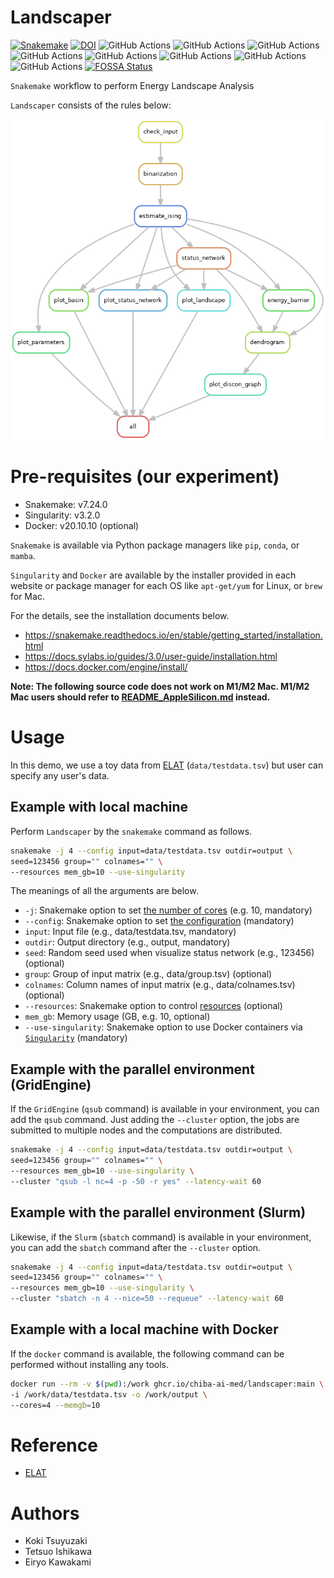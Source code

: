 # Landscaper

[![Snakemake](https://img.shields.io/badge/snakemake-≥7.24.0-brightgreen.svg)](https://snakemake.github.io)
[![DOI](https://zenodo.org/badge/634765201.svg)](https://zenodo.org/badge/latestdoi/634765201)
![GitHub Actions](https://github.com/chiba-ai-med/Landscaper/actions/workflows/build_test_push.yml/badge.svg)
![GitHub Actions](https://github.com/chiba-ai-med/Landscaper/actions/workflows/dockerrun1.yml/badge.svg)
![GitHub Actions](https://github.com/chiba-ai-med/Landscaper/actions/workflows/dockerrun2.yml/badge.svg)
![GitHub Actions](https://github.com/chiba-ai-med/Landscaper/actions/workflows/dockerrun3.yml/badge.svg)
![GitHub Actions](https://github.com/chiba-ai-med/Landscaper/actions/workflows/unittest1.yml/badge.svg)
![GitHub Actions](https://github.com/chiba-ai-med/Landscaper/actions/workflows/unittest2.yml/badge.svg)
![GitHub Actions](https://github.com/chiba-ai-med/Landscaper/actions/workflows/unittest3.yml/badge.svg)
![GitHub Actions](https://github.com/chiba-ai-med/Landscaper/actions/workflows/release-please.yml/badge.svg)
[![FOSSA Status](https://app.fossa.com/api/projects/git%2Bgithub.com%2Fchiba-ai-med%2FLandscaper.svg?type=shield)](https://app.fossa.com/projects/git%2Bgithub.com%2Fchiba-ai-med%2FLandscaper?ref=badge_shield)

`Snakemake` workflow to perform Energy Landscape Analysis

`Landscaper` consists of the rules below:

![](https://github.com/chiba-ai-med/Landscaper/blob/main/plot/dag.png?raw=true)

# Pre-requisites (our experiment)
- Snakemake: v7.24.0
- Singularity: v3.2.0
- Docker: v20.10.10 (optional)

`Snakemake` is available via Python package managers like `pip`, `conda`, or `mamba`.

`Singularity` and `Docker` are available by the installer provided in each website or package manager for each OS like `apt-get/yum` for Linux, or `brew` for Mac.

For the details, see the installation documents below.

- https://snakemake.readthedocs.io/en/stable/getting_started/installation.html
- https://docs.sylabs.io/guides/3.0/user-guide/installation.html
- https://docs.docker.com/engine/install/

**Note: The following source code does not work on M1/M2 Mac. M1/M2 Mac users should refer to [README_AppleSilicon.md](README_AppleSilicon.md) instead.**

# Usage

In this demo, we use a toy data from [ELAT](https://github.com/tkEzaki/energy-landscape-analysis) (`data/testdata.tsv`) but user can specify any user's data.

## Example with local machine

Perform `Landscaper` by the `snakemake` command as follows.

```bash
snakemake -j 4 --config input=data/testdata.tsv outdir=output \
seed=123456 group="" colnames="" \
--resources mem_gb=10 --use-singularity
```

The meanings of all the arguments are below.

- `-j`: Snakemake option to set [the number of cores](https://snakemake.readthedocs.io/en/stable/executing/cli.html#useful-command-line-arguments) (e.g. 10, mandatory)
- `--config`: Snakemake option to set [the configuration](https://snakemake.readthedocs.io/en/stable/snakefiles/configuration.html) (mandatory)
- `input`: Input file (e.g., data/testdata.tsv, mandatory)
- `outdir`: Output directory (e.g., output, mandatory)
- `seed`: Random seed used when visualize status network (e.g., 123456) (optional)
- `group`: Group of input matrix (e.g., data/group.tsv) (optional)
- `colnames`: Column names of input matrix (e.g., data/colnames.tsv) (optional)
- `--resources`: Snakemake option to control [resources](https://snakemake.readthedocs.io/en/stable/snakefiles/rules.html#resources) (optional)
- `mem_gb`: Memory usage (GB, e.g. 10, optional)
- `--use-singularity`: Snakemake option to use Docker containers via [`Singularity`](https://snakemake.readthedocs.io/en/stable/snakefiles/deployment.html) (mandatory)

## Example with the parallel environment (GridEngine)

If the `GridEngine` (`qsub` command) is available in your environment, you can add the `qsub` command. Just adding the `--cluster` option, the jobs are submitted to multiple nodes and the computations are distributed.

```bash
snakemake -j 4 --config input=data/testdata.tsv outdir=output \
seed=123456 group="" colnames="" \
--resources mem_gb=10 --use-singularity \
--cluster "qsub -l nc=4 -p -50 -r yes" --latency-wait 60
```

## Example with the parallel environment (Slurm)

Likewise, if the `Slurm` (`sbatch` command) is available in your environment, you can add the `sbatch` command after the `--cluster` option.

```bash
snakemake -j 4 --config input=data/testdata.tsv outdir=output \
seed=123456 group="" colnames="" \
--resources mem_gb=10 --use-singularity \
--cluster "sbatch -n 4 --nice=50 --requeue" --latency-wait 60
```

## Example with a local machine with Docker

If the `docker` command is available, the following command can be performed without installing any tools.

```bash
docker run --rm -v $(pwd):/work ghcr.io/chiba-ai-med/landscaper:main \
-i /work/data/testdata.tsv -o /work/output \
--cores=4 --memgb=10
```

# Reference
- [ELAT](https://github.com/tkEzaki/energy-landscape-analysis)

# Authors
- Koki Tsuyuzaki
- Tetsuo Ishikawa
- Eiryo Kawakami
